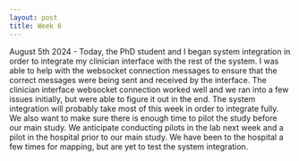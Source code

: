 ```yaml
---
layout: post
title: Week 6
---
```


August 5th 2024 - Today, the PhD student and I began system integration in order to integrate my clinician interface with the rest of the system. I was able to help with the websocket connection messages to ensure that the correct messages were being sent and received by the interface. The clinician interface websocket connection worked well and we ran into a few issues initially, but were able to figure it out in the end. The system integration will probably take most of this week in order to integrate fully. We also want to make sure there is enough time to pilot the study before our main study. We anticipate conducting pilots in the lab next week and a pilot in the hospital prior to our main study. We have been to the hospital a few times for mapping, but are yet to test the system integration.
